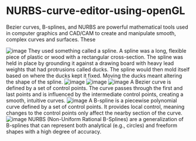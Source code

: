 # NURBS-curve-editor-using-openGL

 Bezier curves, B-splines, and NURBS are powerful mathematical tools used in computer graphics and CAD/CAM to create and manipulate smooth, complex curves and surfaces. These 


![image](https://github.com/user-attachments/assets/2f747776-a307-40bc-94dc-25755e5640fd)
They used something called a spline.
A spline was a long, flexible piece of plastic or wood with a rectangular cross-section. The spline was held in place by grounding it against a drawing board with heavy lead weights that had protrusions called ducks. The spline would then mold itself based on where the ducks kept it fixed. Moving the ducks meant altering the shape of the spline.
![image](https://github.com/user-attachments/assets/41e703ab-635f-4ecd-9506-2957ad6b4d46)
![image](https://github.com/user-attachments/assets/96425ed2-335a-4292-b7bc-4a707b9bb072)
![image](https://github.com/user-attachments/assets/613ad060-7c12-4f5b-a262-34096e1a513b) A Bezier curve is defined by a set of control points. The curve passes through the first and last points and is influenced by the intermediate control points, creating a smooth, intuitive curves. ![image](https://github.com/user-attachments/assets/1d4b0771-10fb-4e52-bcf6-3d262e58f695) A B-spline is a piecewise polynomial curve defined by a set of control points. It provides local control, meaning changes to the control points only affect the nearby section of the curve.![image](https://github.com/user-attachments/assets/fe5b446f-4ab5-4722-8a05-1baa0de34c82) NURBS (Non-Uniform Rational B-Splines) are a generalization of B-splines that can represent both analytical (e.g., circles) and freeform shapes with a high degree of accuracy.









